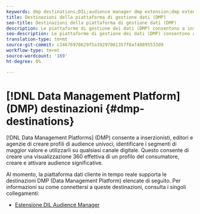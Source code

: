```yaml
---
keywords: dmp destinations;DIL;audience manager dmp extension;dmp extension;data management platform;data management platform destinations
title: Destinazioni della piattaforma di gestione dati (DMP)
seo-title: Destinazioni della piattaforma di gestione dati (DMP)
description: Le piattaforme di gestione dei dati (DMP) consentono a inserzionisti, editori e agenzie di creare profili di audience univoci, identificare i segmenti di maggior valore e utilizzarli su qualsiasi canale digitale. Questo consente di creare una visualizzazione 360 effettiva di un profilo del consumatore, creare e attivare audience significative.
seo-description: Le piattaforme di gestione dei dati (DMP) consentono a inserzionisti, editori e agenzie di creare profili di audience univoci, identificare i segmenti di maggior valore e utilizzarli su qualsiasi canale digitale. Questo consente di creare una visualizzazione 360 effettiva di un profilo del consumatore, creare e attivare audience significative.
translation-type: tm+mt
source-git-commit: c24676970629f5a39297001357f8af40895533d9
workflow-type: tm+mt
source-wordcount: '169'
ht-degree: 0%

---
```



# [!DNL Data Management Platform] (DMP) destinazioni {#dmp-destinations}

[!DNL Data Management Platforms] (DMP) consente a inserzionisti, editori e agenzie di creare profili di audience univoci, identificare i segmenti di maggior valore e utilizzarli su qualsiasi canale digitale. Questo consente di creare una visualizzazione 360 effettiva di un profilo del consumatore, creare e attivare audience significative.

Al momento, la piattaforma dati cliente in tempo reale supporta le destinazioni DMP (Data Management Platform) elencate di seguito. Per informazioni su come connettersi a queste destinazioni, consulta i singoli collegamenti:

- [Estensione DIL Audience Manager](./aam-dil-extension.md)

